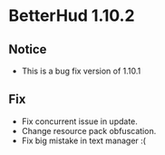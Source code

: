 # BetterHud 1.10.2

## Notice
- This is a bug fix version of 1.10.1

## Fix
- Fix concurrent issue in update.
- Change resource pack obfuscation.
- Fix big mistake in text manager :(